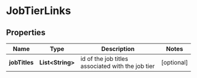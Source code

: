 

# JobTierLinks


## Properties

| Name | Type | Description | Notes |
|------------ | ------------- | ------------- | -------------|
|**jobTitles** | **List&lt;String&gt;** | id of the job titles associated with the job tier |  [optional] |




